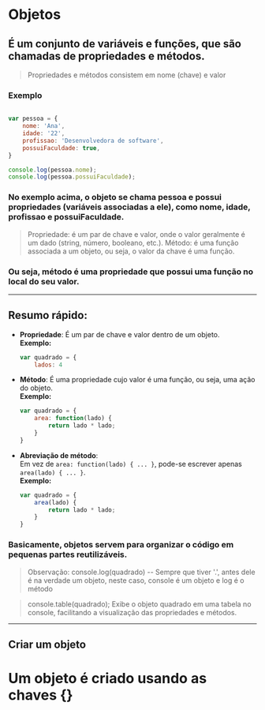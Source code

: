 # Objetos

## É um conjunto de variáveis e funções, que são chamadas de propriedades e métodos.

> Propriedades e métodos consistem em nome (chave) e valor

### Exemplo

```javascript

var pessoa = {
    nome: 'Ana',
    idade: '22',
    profissao: 'Desenvolvedora de software',
    possuiFaculdade: true,
}

console.log(pessoa.nome);
console.log(pessoa.possuiFaculdade);
```

### No exemplo acima, o objeto se chama pessoa e possui propriedades (variáveis associadas a ele), como nome, idade, profissao e possuiFaculdade.

> Propriedade: é um par de chave e valor, onde o valor geralmente é um dado (string, número, booleano, etc.). 
> Método: é uma função associada a um objeto, ou seja, o valor da chave é uma função.

### Ou seja, método é uma propriedade que possui uma função no local do seu valor.

---

## Resumo rápido: 
- **Propriedade**: É um par de chave e valor dentro de um objeto.  
  **Exemplo:**  
  ```javascript
  var quadrado = {
      lados: 4 
  ```

- **Método**: É uma propriedade cujo valor é uma função, ou seja, uma ação do objeto.  
  **Exemplo:**  
  ```javascript
  var quadrado = {
      area: function(lado) {
          return lado * lado;
      }
  }
  ```

- **Abreviação de método**:  
  Em vez de `area: function(lado) { ... }`, pode-se escrever apenas `area(lado) { ... }`.  
  **Exemplo:**  
  ```javascript
  var quadrado = {
      area(lado) {
          return lado * lado;
      }
  }
  ```

### Basicamente, objetos servem para organizar o código em pequenas partes reutilizáveis.
> Observação: console.log(quadrado) -- Sempre que tiver '.', antes dele é na verdade um objeto, neste caso, console é um objeto e log é o método

> console.table(quadrado); Exibe o objeto quadrado em uma tabela no console, facilitando a visualização das propriedades e métodos.

---

## Criar um objeto
# Um objeto é criado usando as chaves {}